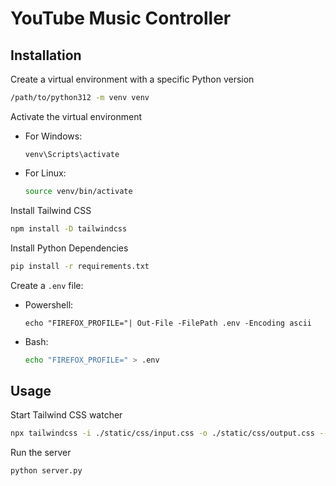 # YouTube Music Controller

## Installation

Create a virtual environment with a specific Python version

```sh
/path/to/python312 -m venv venv
```

Activate the virtual environment

- For Windows:

    ```shell
    venv\Scripts\activate
    ```

- For Linux:

    ```sh
    source venv/bin/activate
    ```

Install Tailwind CSS

```sh
npm install -D tailwindcss
```

Install Python Dependencies

```sh
pip install -r requirements.txt
```

Create a `.env` file:

- Powershell:

    ```shell
    echo "FIREFOX_PROFILE="| Out-File -FilePath .env -Encoding ascii
    ```

- Bash:

    ```sh
    echo "FIREFOX_PROFILE=" > .env
    ```

## Usage

Start Tailwind CSS watcher

```sh
npx tailwindcss -i ./static/css/input.css -o ./static/css/output.css --watch
```

Run the server

```sh
python server.py
```

